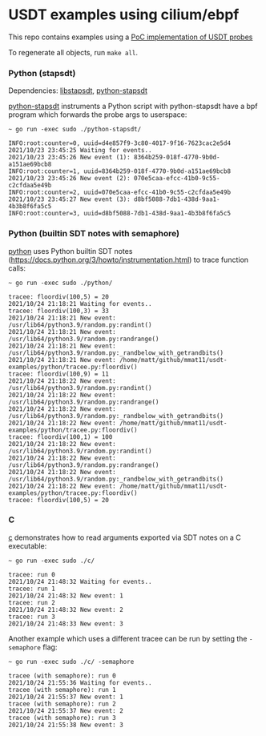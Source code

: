 # USDT examples using cilium/ebpf

This repo contains examples using a [PoC implementation of USDT probes](https://github.com/cilium/ebpf/compare/master...mmat11:matt/usdt)

To regenerate all objects, run `make all`.

### Python (stapsdt)

Dependencies: [libstapsdt](https://github.com/linux-usdt/libstapsdt), [python-stapsdt](https://github.com/linux-usdt/python-stapsdt)

[python-stapsdt](python-stapsdt/) instruments a Python script with python-stapsdt have a bpf program which forwards the probe args to userspace:


```console
~ go run -exec sudo ./python-stapsdt/

INFO:root:counter=0, uuid=d4e857f9-3c80-4017-9f16-7623cac2e5d4
2021/10/23 23:45:25 Waiting for events..
2021/10/23 23:45:26 New event (1): 8364b259-018f-4770-9b0d-a151ae69bcb8
INFO:root:counter=1, uuid=8364b259-018f-4770-9b0d-a151ae69bcb8
2021/10/23 23:45:26 New event (2): 070e5caa-efcc-41b0-9c55-c2cfdaa5e49b
INFO:root:counter=2, uuid=070e5caa-efcc-41b0-9c55-c2cfdaa5e49b
2021/10/23 23:45:27 New event (3): d8bf5088-7db1-438d-9aa1-4b3b8f6fa5c5
INFO:root:counter=3, uuid=d8bf5088-7db1-438d-9aa1-4b3b8f6fa5c5
```

### Python (builtin SDT notes with semaphore)

[python](python/) uses Python builtin SDT notes (https://docs.python.org/3/howto/instrumentation.html) to trace function calls:

```console
~ go run -exec sudo ./python/

tracee: floordiv(100,5) = 20
2021/10/24 21:18:21 Waiting for events..
tracee: floordiv(100,3) = 33
2021/10/24 21:18:21 New event: /usr/lib64/python3.9/random.py:randint()
2021/10/24 21:18:21 New event: /usr/lib64/python3.9/random.py:randrange()
2021/10/24 21:18:21 New event: /usr/lib64/python3.9/random.py:_randbelow_with_getrandbits()
2021/10/24 21:18:21 New event: /home/matt/github/mmat11/usdt-examples/python/tracee.py:floordiv()
tracee: floordiv(100,9) = 11
2021/10/24 21:18:22 New event: /usr/lib64/python3.9/random.py:randint()
2021/10/24 21:18:22 New event: /usr/lib64/python3.9/random.py:randrange()
2021/10/24 21:18:22 New event: /usr/lib64/python3.9/random.py:_randbelow_with_getrandbits()
2021/10/24 21:18:22 New event: /home/matt/github/mmat11/usdt-examples/python/tracee.py:floordiv()
tracee: floordiv(100,1) = 100
2021/10/24 21:18:22 New event: /usr/lib64/python3.9/random.py:randint()
2021/10/24 21:18:22 New event: /usr/lib64/python3.9/random.py:randrange()
2021/10/24 21:18:22 New event: /usr/lib64/python3.9/random.py:_randbelow_with_getrandbits()
2021/10/24 21:18:22 New event: /home/matt/github/mmat11/usdt-examples/python/tracee.py:floordiv()
tracee: floordiv(100,5) = 20
```

### C

[c](c/) demonstrates how to read arguments exported via SDT notes on a C executable:

```console
~ go run -exec sudo ./c/

tracee: run 0
2021/10/24 21:48:32 Waiting for events..
tracee: run 1
2021/10/24 21:48:32 New event: 1
tracee: run 2
2021/10/24 21:48:32 New event: 2
tracee: run 3
2021/10/24 21:48:33 New event: 3
```

Another example which uses a different tracee can be run by setting the `-semaphore` flag:

```console
~ go run -exec sudo ./c/ -semaphore

tracee (with semaphore): run 0
2021/10/24 21:55:36 Waiting for events..
tracee (with semaphore): run 1
2021/10/24 21:55:37 New event: 1
tracee (with semaphore): run 2
2021/10/24 21:55:37 New event: 2
tracee (with semaphore): run 3
2021/10/24 21:55:38 New event: 3
```
